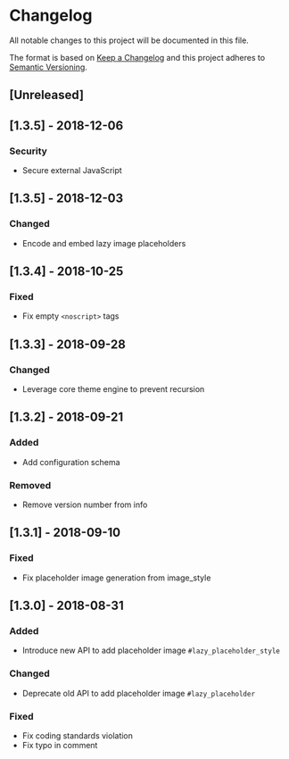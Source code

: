 Changelog
=========

All notable changes to this project will be documented in this file.

The format is based on [Keep a Changelog](http://keepachangelog.com/en/1.0.0/)
and this project adheres to [Semantic Versioning](http://semver.org/spec/v2.0.0.html).

[Unreleased]
------------

[1.3.5] - 2018-12-06
--------------------
### Security
- Secure external JavaScript

[1.3.5] - 2018-12-03
--------------------
### Changed
- Encode and embed lazy image placeholders

[1.3.4] - 2018-10-25
--------------------
### Fixed
- Fix empty `<noscript>` tags

[1.3.3] - 2018-09-28
--------------------
### Changed
- Leverage core theme engine to prevent recursion

[1.3.2] - 2018-09-21
--------------------
### Added
- Add configuration schema

### Removed
- Remove version number from info

[1.3.1] - 2018-09-10
--------------------
### Fixed
- Fix placeholder image generation from image_style

[1.3.0] - 2018-08-31
--------------------
### Added
- Introduce new API to add placeholder image `#lazy_placeholder_style`

### Changed
- Deprecate old API to add placeholder image `#lazy_placeholder`

### Fixed
- Fix coding standards violation
- Fix typo in comment
